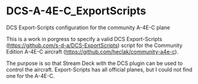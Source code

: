 # DCS-A-4E-C_ExportScripts
DCS Export-Scripts configuration for the community A-4E-C plane

This is a work in porgress to specify a valid DCS Export-Scripts (https://github.com/s-d-a/DCS-ExportScripts) script for the Community Edition A-4E-C aircraft (https://github.com/heclak/community-a4e-c).

The purpose is so that Stream Deck with the DCS plugin can be used to control the aircraft. Export-Scripts has all official planes, but I could not find one for the A-4E-C.
